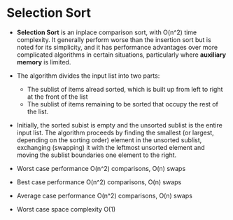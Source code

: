 # Selection Sort

- **Selection Sort** is an inplace comparison sort, with O(n^2) time complexity. It generally perform worse than the
  insertion sort but is noted for its simplicity, and it has performance advantages over more complicated algorithms in
  certain situations, particularly where **auxiliary memory** is limited. 

 - The algorithm divides the input list into two parts: 
 	* The sublist of items alread sorted, which is built up from left to right at the front of the list
	* The sublist of items remaining to be sorted that occupy the rest of the list.

- Initially, the sorted subist is empty and the unsorted sublist is the entire input list. The algorithm proceeds by
  finding the smallest (or largest, depending on the sorting order) element in the unsorted sublist, exchanging
  (swapping) it with the leftmost unsorted element and moving the sublist boundaries one element to the right.

- Worst case performance O(n^2) comparisons, O(n) swaps
- Best case performance O(n^2) comparisons, O(n) swaps
- Average case performance O(n^2) comparisons, O(n) swaps
- Worst case space complexity O(1)
